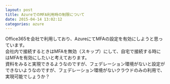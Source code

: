 ```yaml
---
layout: post
title: AzureでのMFA利用時の制限について
date: 2015-04-14 13:02:12
categories: azure
---
```

<p>Office365を会社で利用しており、AzureにてMFAの設定を有効にしようと思っています。<br>
会社内で接続するときはMFAを無効（スキップ）にして、自宅で接続する時にはMFAを有効にしたいと考えております。<br>
資料をみると実現できるようなのですが、フェデレーション環境がないと設定ができないようなのですが、フェデレーション環境がないクラウドのみの利用で、実現可能でしょうか？</p>
